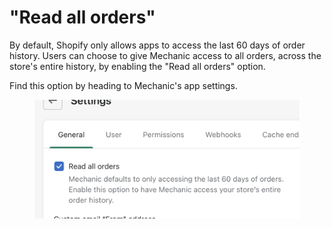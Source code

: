 # "Read all orders"

By default, Shopify only allows apps to access the last 60 days of order history. Users can choose to give Mechanic access to all orders, across the store's entire history, by enabling the "Read all orders" option.

Find this option by heading to Mechanic's app settings.

<figure><img src="../../.gitbook/assets/Screen Shot 2022-09-25 at 9.43.15 AM.png" alt=""><figcaption></figcaption></figure>
